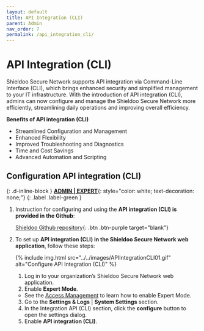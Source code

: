 ```yaml
---
layout: default
title: API Integration (CLI)
parent: Admin
nav_order: 7
permalink: /api_integration_cli/
---
```


# API Integration (CLI)

Shieldoo Secure Network supports API integration via Command-Line Interface (CLI), which brings enhanced security and simplified management to your IT infrastructure. With the introduction of API integration (CLI), admins can now configure and manage the Shieldoo Secure Network more efficiently, streamlining daily operations and improving overall efficiency.

__Benefits of API integration (CLI)__  
- Streamlined Configuration and Management
- Enhanced Flexibility
- Improved Troubleshooting and Diagnostics
- Time and Cost Savings
- Advanced Automation and Scripting

## Configuration API integration (CLI)
{: .d-inline-block }
[__ADMIN \| EXPERT__](/admin_getting_started/#administration-modes){: style="color: white; text-decoration: none;"}
{: .label .label-green }

1. Instruction for configuring and using the __API integration (CLI) is provided in the Github__:

    [Shieldoo Github repository](https://github.com/shieldoo/terraform-provider-shieldoo){: .btn .btn-purple target="blank"}

2. To set up __API integration (CLI) in the Shieldoo Secure Network web application__, follow these steps:

    {% include img.html src="../../images/APIIntegrationCLI01.gif" alt="Configure API Integration (CLI)" %}   

    1. Log in to your organization’s Shieldoo Secure Network web application.
    2. Enable __Expert Mode__.  
    - See the [Access Management](/access_management/) to learn how to enable Expert Mode.  
    3. Go to the __Settings & Logs__ \| __System Settings__ section.  
    4. In the Integration API (CLI) section, click the __configure__ button to open the settings dialog.  
    5. Enable __API integration (CLI)__.